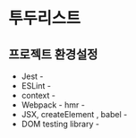 # 투두리스트
## 프로젝트 환경설정
- Jest -
- ESLint -
- context -
- Webpack - hmr -
- JSX, createElement , babel -
- DOM testing library -

